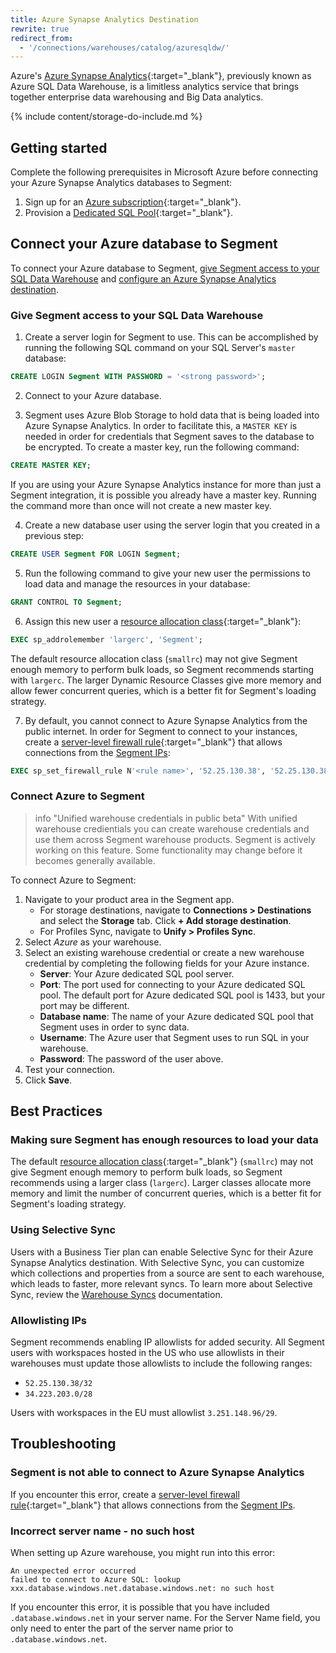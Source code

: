 ```yaml
---
title: Azure Synapse Analytics Destination
rewrite: true
redirect_from:
  - '/connections/warehouses/catalog/azuresqldw/'
---
```


Azure's [Azure Synapse Analytics](https://azure.microsoft.com/en-us/services/synapse-analytics/){:target="_blank"}, previously known as Azure SQL Data Warehouse, is a limitless analytics service that brings together enterprise data warehousing and Big Data analytics.

{% include content/storage-do-include.md %}

## Getting started

Complete the following prerequisites in Microsoft Azure before connecting your Azure Synapse Analytics databases to Segment:

1. Sign up for an [Azure subscription](https://azure.microsoft.com/en-us/free/){:target="_blank"}.
2. Provision a [Dedicated SQL Pool](https://docs.microsoft.com/en-us/azure/sql-data-warehouse/create-data-warehouse-portal){:target="_blank"}.

## Connect your Azure database to Segment

To connect your Azure database to Segment, [give Segment access to your SQL Data Warehouse](#give-segment-access-to-your-sql-data-warehouse) and [configure an Azure Synapse Analytics destination](#configure-an-azure-synapse-analytics-destination-in-segment).

### Give Segment access to your SQL Data Warehouse

1. Create a server login for Segment to use. This can be accomplished by running the following SQL command on your SQL Server's `master` database:
  ```sql
  CREATE LOGIN Segment WITH PASSWORD = '<strong password>';
  ```

2. Connect to your Azure database.

3. Segment uses Azure Blob Storage to hold data that is being loaded into Azure Synapse Analytics. In order to facilitate this, a `MASTER KEY` is needed in order for credentials that Segment saves to the database to be encrypted. To create a master key, run the following command: 
  ```sql
  CREATE MASTER KEY;
  ```
  If you are using your Azure Synapse Analytics instance for more than just a Segment integration, it is possible you already have a master key. Running the command more than once will not create a new master key.

4. Create a new database user using the server login that you created in a previous step:
  ```sql
  CREATE USER Segment FOR LOGIN Segment;
  ```

5. Run the following command to give your new user the permissions to load data and manage the resources in your database:
  ```sql
  GRANT CONTROL TO Segment;
  ```

6. Assign this new user a [resource allocation class](https://docs.microsoft.com/en-us/azure/sql-data-warehouse/resource-classes-for-workload-management){:target="_blank"}:
  ```sql
  EXEC sp_addrolemember 'largerc', 'Segment';
  ```
  The default resource allocation class (`smallrc`) may not give Segment enough memory to perform bulk loads, so Segment recommends starting with `largerc`. The larger Dynamic Resource Classes give more memory and allow fewer concurrent queries, which is a better fit for Segment's loading strategy.

7. By default, you cannot connect to Azure Synapse Analytics from the public internet. In order for Segment to connect to your instances, create a [server-level firewall rule](https://docs.microsoft.com/en-us/azure/sql-data-warehouse/create-data-warehouse-portal#create-a-server-level-firewall-rule){:target="_blank"} that allows connections from the [Segment IPs](/docs/connections/storage/warehouses/faq/#which-ips-should-i-allowlist):
  ```sql
  EXEC sp_set_firewall_rule N'<rule name>', '52.25.130.38', '52.25.130.38'; 
  ```

### Connect Azure to Segment

> info "Unified warehouse credentials in public beta"
> With unified warehouse credientials you can create warehouse credentials and use them across Segment warehouse products. Segment is actively working on this feature. Some functionality may change before it becomes generally available.

To connect Azure to Segment:
1. Navigate to your product area in the Segment app. 
    * For storage destinations, navigate to **Connections > Destinations** and select the **Storage** tab. Click **+ Add storage destination**.
    * For Profiles Sync, navigate to **Unify > Profiles Sync**.
2. Select *Azure* as your warehouse.
3. Select an existing warehouse credential or create a new warehouse credential by completing the following fields for your Azure instance.
    * **Server**: Your Azure dedicated SQL pool server.
    * **Port**: The port used for connecting to your Azure dedicated SQL pool. The default port for Azure dedicated SQL pool is 1433, but your port may be different.
    * **Database name**: The name of your Azure dedicated SQL pool that Segment uses in order to sync data.
    * **Username**: The Azure user that Segment uses to run SQL in your warehouse.
    * **Password**: The password of the user above.
4. Test your connection. 
5. Click **Save**.

## Best Practices

### Making sure Segment has enough resources to load your data

The default [resource allocation class](https://docs.microsoft.com/en-us/azure/sql-data-warehouse/resource-classes-for-workload-management){:target="_blank"} (`smallrc`) may not give Segment enough memory to perform bulk loads, so Segment recommends using a larger class (`largerc`). Larger classes allocate more memory and limit the number of concurrent queries, which is a better fit for Segment's loading strategy.

### Using Selective Sync

Users with a Business Tier plan can enable Selective Sync for their Azure Synapse Analytics destination. With Selective Sync, you can customize which collections and properties from a source are sent to each warehouse, which leads to faster, more relevant syncs. To learn more about Selective Sync, review the [Warehouse Syncs](/docs/connections/storage/warehouses/warehouse-syncs/#warehouse-selective-sync) documentation.

### Allowlisting IPs

Segment recommends enabling IP allowlists for added security. All Segment users with workspaces hosted in the US who use allowlists in their warehouses must update those allowlists to include the following ranges:
* `52.25.130.38/32`
* `34.223.203.0/28`

Users with workspaces in the EU must allowlist `3.251.148.96/29`.

## Troubleshooting

### Segment is not able to connect to Azure Synapse Analytics

If you encounter this error, create a [server-level firewall rule](https://docs.microsoft.com/en-us/azure/sql-data-warehouse/create-data-warehouse-portal#create-a-server-level-firewall-rule){:target="_blank"} that allows connections from the [Segment IPs](/docs/connections/storage/warehouses/faq/#which-ips-should-i-allowlist).

### Incorrect server name - no such host

When setting up Azure warehouse, you might run into this error:

```
An unexpected error occurred
failed to connect to Azure SQL: lookup xxx.database.windows.net.database.windows.net: no such host
```

If you encounter this error, it is possible that you have included `.database.windows.net` in your server name. For the Server Name field, you only need to enter the part of the server name prior to `.database.windows.net`. 

